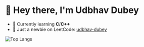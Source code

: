  # 👋 Hey there, I'm Udbhav Dubey

- 🌱 Currently learning **C**/**C++**
- 🚀 Just a newbie on LeetCode: [udbhav-dubey](https://leetcode.com/u/udbhav-dubey/)



![Top Langs](https://github-readme-stats.vercel.app/api/top-langs/?username=Udbhav-Dubey&layout=compact&theme=radical)

